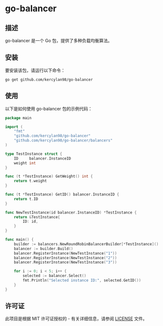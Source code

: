 # go-balancer

## 描述
go-balancer 是一个 Go 包，提供了多种负载均衡算法。

## 安装
要安装该包，请运行以下命令：
```
go get github.com/kercylan98/go-balancer
```

## 使用
以下是如何使用 go-balancer 包的示例代码：

```go
package main

import (
	"fmt"
	"github.com/kercylan98/go-balancer"
	"github.com/kercylan98/go-balancer/balancers"
)

type TestInstance struct {
	ID     balancer.InstanceID
	weight int
}

func (t *TestInstance) GetWeight() int {
	return t.weight
}

func (t *TestInstance) GetID() balancer.InstanceID {
	return t.ID
}

func NewTestInstance(id balancer.InstanceID) *TestInstance {
	return &TestInstance{
		ID: id,
	}
}

func main() {
	builder := balancers.NewRoundRobinBalancerBuilder[*TestInstance]()
	balancer := builder.Build()
	balancer.RegisterInstance(NewTestInstance("1"))
	balancer.RegisterInstance(NewTestInstance("2"))
	balancer.RegisterInstance(NewTestInstance("3"))

	for i := 0; i < 5; i++ {
		selected := balancer.Select()
		fmt.Println("Selected instance ID:", selected.GetID())
	}
}
```

## 许可证
此项目是根据 MIT 许可证授权的 - 有关详细信息，请参阅 [LICENSE](LICENSE) 文件。
